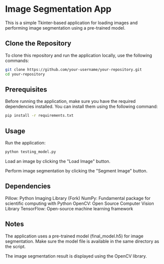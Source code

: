 # Image Segmentation App

This is a simple Tkinter-based application for loading images and performing image segmentation using a pre-trained model.

## Clone the Repository

To clone this repository and run the application locally, use the following commands:

```bash
git clone https://github.com/your-username/your-repository.git
cd your-repository
```

## Prerequisites

Before running the application, make sure you have the required dependencies installed. You can install them using the following command:

```bash
pip install -r requirements.txt
```

## Usage
Run the application:

```bash
python testing_model.py
```

Load an image by clicking the "Load Image" button.

Perform image segmentation by clicking the "Segment Image" button.

## Dependencies
Pillow: Python Imaging Library (Fork)
NumPy: Fundamental package for scientific computing with Python
OpenCV: Open Source Computer Vision Library
TensorFlow: Open-source machine learning framework

## Notes
The application uses a pre-trained model (final_model.h5) for image segmentation. Make sure the model file is available in the same directory as the script.

The image segmentation result is displayed using the OpenCV library.

